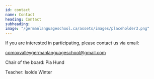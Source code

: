 ```yaml
---
id: contact
name: Contact
heading: Contact
subheading:
image: "/germanlanguageschool.ca/assets/images/placeholder3.png"
---
```


If you are interested in participating, please contact us via email:

[comoxvalleygermanlanguageschool@gmail.com](mailto:comoxvalleygermanlanguageschool@gmail.com)

Chair of the board: Pia Hund

Teacher: Isolde Winter
